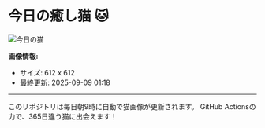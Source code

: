 # 今日の癒し猫 🐱

![今日の猫](https://cdn2.thecatapi.com/images/asv.jpg)

**画像情報:**
- サイズ: 612 x 612
- 最終更新: 2025-09-09 01:18

---

このリポジトリは毎日朝9時に自動で猫画像が更新されます。
GitHub Actionsの力で、365日違う猫に出会えます！
